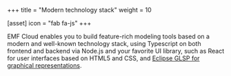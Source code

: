 +++
title = "Modern technology stack"
weight = 10

[asset]
  icon = "fab fa-js"
+++

EMF Cloud enables you to build feature-rich modeling tools based on a modern and well-known technology stack, using Typescript on both frontend and backend via Node.js and your favorite UI library, such as React for user interfaces based on HTML5 and CSS, and [Eclipse GLSP for graphical representations](https://eclipse.dev/glsp/).
